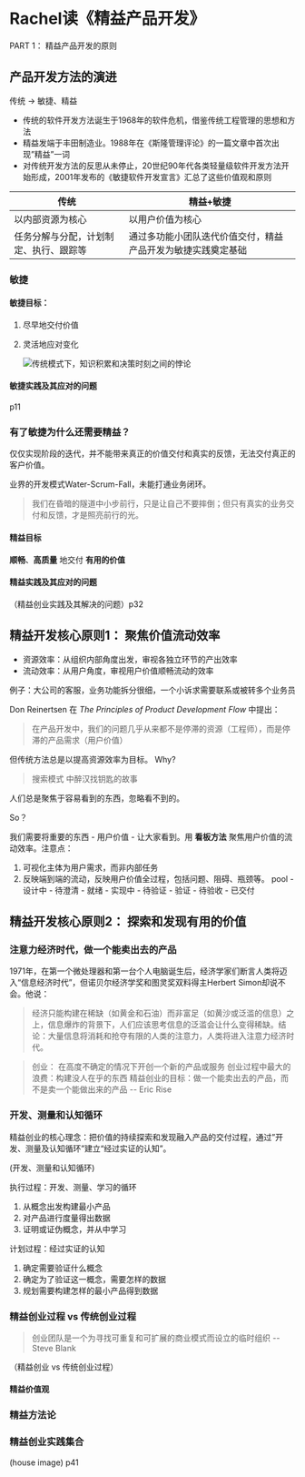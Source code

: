 # Rachel读《精益产品开发》

PART 1： 精益产品开发的原则

## 产品开发方法的演进

传统 -> 敏捷、精益

* 传统的软件开发方法诞生于1968年的软件危机，借鉴传统工程管理的思想和方法
* 精益发端于丰田制造业。1988年在《斯隆管理评论》的一篇文章中首次出现”精益”一词
* 对传统开发方法的反思从未停止，20世纪90年代各类轻量级软件开发方法开始形成，2001年发布的《敏捷软件开发宣言》汇总了这些价值观和原则


| 传统 | 精益+敏捷 |
| --- | -------- |
| 以内部资源为核心 | 以用户价值为核心|
| 任务分解与分配，计划制定、执行、跟踪等 | 通过多功能小团队迭代价值交付，精益产品开发为敏捷实践奠定基础 |


### 敏捷

#### 敏捷目标：

1. 尽早地交付价值
2. 灵活地应对变化

    ![传统模式下，知识积累和决策时刻之间的悖论]()

#### 敏捷实践及其应对的问题

p11

### 有了敏捷为什么还需要精益？

仅仅实现阶段的迭代，并不能带来真正的价值交付和真实的反馈，无法交付真正的客户价值。

业界的开发模式Water-Scrum-Fall，未能打通业务闭环。

> 我们在昏暗的隧道中小步前行，只是让自己不要摔倒；但只有真实的业务交付和反馈，才是照亮前行的光。

#### 精益目标

**顺畅**、**高质量** 地交付 **有用的价值**

#### 精益实践及其应对的问题

（精益创业实践及其解决的问题）p32

## 精益开发核心原则1： 聚焦价值流动效率

* 资源效率：从组织内部角度出发，审视各独立环节的产出效率
* 流动效率：从用户角度，审视用户价值顺畅流动的效率

例子：大公司的客服，业务功能拆分很细，一个小诉求需要联系或被转多个业务员

Don Reinertsen 在 *The Principles of Product Development Flow* 中提出：

> 在产品开发中，我们的问题几乎从来都不是停滞的资源（工程师），而是停滞的产品需求（用户价值）

但传统方法总是以提高资源效率为目标。 Why?

> 搜索模式 中醉汉找钥匙的故事

人们总是聚焦于容易看到的东西，忽略看不到的。

So？

我们需要将重要的东西 - 用户价值 - 让大家看到。用 **看板方法** 聚焦用户价值的流动效率。注意点：

1. 可视化主体为用户需求，而非内部任务
2. 反映端到端的流动，反映用户价值全过程，包括问题、阻碍、瓶颈等。
   pool - 设计中 - 待澄清 - 就绪 - 实现中 - 待验证 - 验证 - 待验收 - 已交付

## 精益开发核心原则2： 探索和发现有用的价值

### 注意力经济时代，做一个能卖出去的产品

1971年，在第一个微处理器和第一台个人电脑诞生后，经济学家们断言人类将迈入“信息经济时代”，但诺贝尔经济学奖和图灵奖双料得主Herbert Simon却说不会。他说：

> 经济只能构建在稀缺（如黄金和石油）而非富足（如黄沙或泛滥的信息）之上，信息爆炸的背景下，人们应该思考信息的泛滥会让什么变得稀缺。结论：大量信息将消耗和抢夺有限的人类的注意力，人类将进入注意力经济时代。

> 创业： 在高度不确定的情况下开创一个新的产品或服务
   创业过程中最大的浪费：构建没人在乎的东西
   精益创业的目标：做一个能卖出去的产品，而不是卖一个能做出来的产品
   -- Eric Rise

### 开发、测量和认知循环

精益创业的核心理念：把价值的持续探索和发现融入产品的交付过程，通过”开发、测量及认知循环”建立“经过实证的认知”。

(开发、测量和认知循环)

执行过程：开发、测量、学习的循环

1. 从概念出发构建最小产品
2. 对产品进行度量得出数据
3. 证明或证伪概念，并从中学习

计划过程：经过实证的认知

1. 确定需要验证什么概念
2. 确定为了验证这一概念，需要怎样的数据
3. 规划需要构建怎样的最小产品得到数据

### 精益创业过程 vs 传统创业过程

> 创业团队是一个为寻找可重复和可扩展的商业模式而设立的临时组织  -- Steve Blank

（精益创业 vs 传统创业过程）

#### 精益价值观

### 精益方法论

### 精益创业实践集合

(house image) p41
